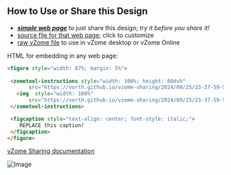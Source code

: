 
## How to Use or Share this Design

 - [***simple web page***](<https://vorth.github.io/vzome-sharing/2024/09/25/23-37-59-596Z-standard-colors-and-lengths-instructions/>) to just share this design; *try it before you share it!*
 - [source file for that web page](<https://github.com/vorth/vzome-sharing/edit/main/2024/09/25/23-37-59-596Z-standard-colors-and-lengths-instructions/index.md>); click to customize
 - [raw vZome file](<https://raw.githubusercontent.com/vorth/vzome-sharing/main/2024/09/25/23-37-59-596Z-standard-colors-and-lengths-instructions/standard-colors-and-lengths-instructions.vZome>) to use in vZome desktop or vZome Online
 
 HTML for embedding in any web page:
 ```html
<figure style="width: 87%; margin: 5%">
  
  <zometool-instructions style="width: 100%; height: 80dvh"
        src="https://vorth.github.io/vzome-sharing/2024/09/25/23-37-59-596Z-standard-colors-and-lengths-instructions/standard-colors-and-lengths-instructions.vZome" >
    <img  style="width: 100%"
        src="https://vorth.github.io/vzome-sharing/2024/09/25/23-37-59-596Z-standard-colors-and-lengths-instructions/standard-colors-and-lengths-instructions.png" >
  </zometool-instructions>

  <figcaption style="text-align: center; font-style: italic;">
     REPLACE this caption!
  </figcaption>
</figure>

 ```

[vZome Sharing documentation](https://vzome.github.io/vzome/sharing.html#how-it-works)

![Image](<standard-colors-and-lengths-instructions.png>)

